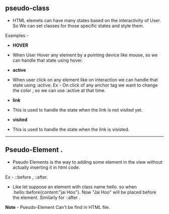## pseudo-class

- HTML elemets can have many states based on the interactivity of User. So We can set classes for those specific states and style them.

Examples -

- **HOVER**
- When User Hover any element by a pointing device like mouse, so we can handle that state using hover.

- **active**
- When user click on any element like on interaction we can handle that state using :active.
  Ex - On click of any anchor tag we want to change the color , so we can use :active at that time.

- **link**
- This is used to handle the state when the link is not visited yet.

- **visited**
- This is used to handle the state when the link is visisted.

---

## Pseudo-Element .

- Pseudo Elements is the way to adding some element in the view without actually inserting it in html code.

Ex - ::before , ::after.

- Like let suppose an element with class name hello. so when .hello::before{content:"jai Hoo"}. Now "Jai Hoo" will be placed before the element. Similarly for ::after .

**Note** - Pseudo-Element Can't be find in HTML file.
